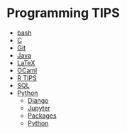 Programming TIPS
======

- [bash](./bash.md)
- [C](./c.md)
- [Git](./git.md)
- [Java](./java.md)
- [LaTeX](./latex.md)
- [OCaml](./ocaml.md)
- [R TIPS](./r.md)
- [SQL](./sql.md)
- [Python](./PYT)
    - [Django](./PYT/django.md)
    - [Jupyter](./PYT/jupyter.md)
    - [Packages](./PYT/packages.md)
    - [Python](./PYT/python.md)